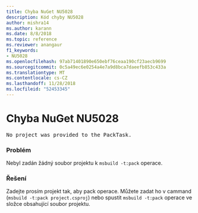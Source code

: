 ```yaml
---
title: Chyba NuGet NU5028
description: Kód chyby NU5028
author: mishra14
ms.author: karann
ms.date: 8/8/2018
ms.topic: reference
ms.reviewer: anangaur
f1_keywords:
- NU5028
ms.openlocfilehash: 97ab71401890e650ebf76ceaa190cf23aecb9699
ms.sourcegitcommit: 0c5a49ec6e0254a4e7a9d8bca7daeefb853c433a
ms.translationtype: MT
ms.contentlocale: cs-CZ
ms.lasthandoff: 11/28/2018
ms.locfileid: "52453345"
---
```

# <a name="nuget-error-nu5028"></a>Chyba NuGet NU5028
<pre>No project was provided to the PackTask.</pre>

### <a name="issue"></a>Problém

Nebyl zadán žádný soubor projektu k `msbuild -t:pack` operace.


### <a name="solution"></a>Řešení

Zadejte prosím projekt tak, aby pack operace.  Můžete zadat ho v cammand (`msbuild -t:pack project.csproj`) nebo spustit `msbuild -t:pack` operace ve složce obsahující soubor projektu.

